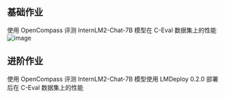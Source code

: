 ## 基础作业
使用 OpenCompass 评测 InternLM2-Chat-7B 模型在 C-Eval 数据集上的性能
![image](https://github.com/hzsun1995/internlm-course/assets/136775620/a0b37e03-9577-4448-ba25-331bc54acdfe)

  
## 进阶作业

使用 OpenCompass 评测 InternLM2-Chat-7B 模型使用 LMDeploy 0.2.0 部署后在 C-Eval 数据集上的性能

